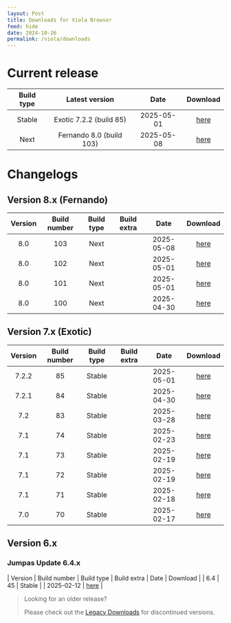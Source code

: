 ```yaml
---
layout: Post
title: Downloads for Viola Browser
feed: hide
date: 2024-10-26
permalink: /viola/downloads
---
```


# Current release

| Build type | Latest version | Date | Download |
| :--: | :--: | :--: | :--: |
| Stable | Exotic 7.2.2 (build 85) | 2025-05-01 | [here](/viola/builds/build85) |
| Next | Fernando 8.0 (build 103) | 2025-05-08 | [here](/viola/builds/build103) |

# Changelogs
## Version 8.x (Fernando)

| Version | Build number | Build type | Build extra | Date | Download |
| :--: | :--: | :--: | :--: | :--: | :--: |
| 8.0 | 103 | Next | | 2025-05-08 | [here](/viola/builds/build103) |
| 8.0 | 102 | Next | | 2025-05-01 | [here](/viola/builds/build102) |
| 8.0 | 101 | Next | | 2025-05-01 | [here](/viola/builds/build101) |
| 8.0 | 100 | Next | | 2025-04-30 | [here](/viola/builds/build100) |

## Version 7.x (Exotic)

| Version | Build number | Build type | Build extra | Date | Download |
| :--: | :--: | :--: | :--: | :--: | :--: |
| 7.2.2 | 85 | Stable | | 2025-05-01 | [here](/viola/builds/build85) |
| 7.2.1 | 84 | Stable | | 2025-04-30 | [here](/viola/builds/build84) |
| 7.2 | 83 | Stable | | 2025-03-28 | [here](/viola/builds/build83) |
| 7.1 | 74 | Stable | | 2025-02-23 | [here](/viola/builds/build74) |
| 7.1 | 73 | Stable | | 2025-02-19 | [here](/viola/builds/build73) |
| 7.1 | 72 | Stable | | 2025-02-19 | [here](/viola/builds/build72) |
| 7.1 | 71 | Stable | | 2025-02-18 | [here](/viola/builds/build71) |
| 7.0 | 70 | Stable | | 2025-02-17 | [here](/viola/builds/build70) |

## Version 6.x
### Jumpas Update 6.4.x

| Version | Build number | Build type | Build extra | Date | Download |
| 6.4 | 45 | Stable | | 2025-02-12 | [here](/viola/builds/build45) |

> Looking for an older release?
> 
> Please check out the [Legacy Downloads](/viola/legacy_downloads) for discontinued versions.
